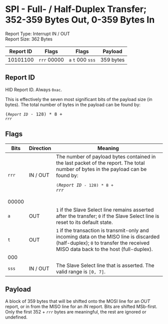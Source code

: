 
# SPI - Full- / Half-Duplex Transfer; 352-359 Bytes Out, 0-359 Bytes In
Report Type: Interrupt IN / OUT<br />
Report Size: 362 Bytes

| Report ID | Flags | Flags | Payload |
|-----------|-------|-------|---------|
| 10101100 | `rrr`&nbsp;00000 | `a`&nbsp;`t`&nbsp;000&nbsp;`sss` | 359 bytes |

## Report ID
HID Report ID.  Always `0xac`.

This is effectively the seven most significant bits of the payload size (in bytes).  The total number of bytes in the payload can be found by: <pre>(*`Report ID`* - 128) * 8 + *`rrr`*</pre>

## Flags

| Bits  | Direction | Meaning |
|-------|-----------|---------|
| `rrr` | IN / OUT  | The number of payload bytes contained in the last packet of the report.  The total number of bytes in the payload can be found by: <pre>(*`Report ID`* - 128) * 8 + *`rrr`*</pre> |
| 00000 |          |                                                                       |
| `a`   | OUT      | `1` if the Slave Select line remains asserted after the transfer; `0` if the Slave Select line is reset to its default state. |
| `t`   | OUT      | `1` if the transaction is transmit-only and incoming data on the MISO line is discarded (half-duplex); `0` to transfer the received MISO data back to the host (full-duplex). |
| 000   |          |                                                                       |
| `sss` | IN / OUT | The Slave Select line that is asserted.  The valid range is `[0, 7]`. |

## Payload
A block of 359 bytes that will be shifted onto the MOSI line for an *OUT* report, or in from the MISO line for an *IN* report.  Bits are shifted MSb-first.  Only the first 352 + *`rrr`* bytes are meaningful, the rest are ignored or undefined.
